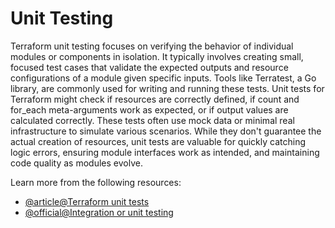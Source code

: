 # Unit Testing

Terraform unit testing focuses on verifying the behavior of individual modules or components in isolation. It typically involves creating small, focused test cases that validate the expected outputs and resource configurations of a module given specific inputs. Tools like Terratest, a Go library, are commonly used for writing and running these tests. Unit tests for Terraform might check if resources are correctly defined, if count and for_each meta-arguments work as expected, or if output values are calculated correctly. These tests often use mock data or minimal real infrastructure to simulate various scenarios. While they don't guarantee the actual creation of resources, unit tests are valuable for quickly catching logic errors, ensuring module interfaces work as intended, and maintaining code quality as modules evolve.

Learn more from the following resources:

- [@article@Terraform unit tests](https://www.hashicorp.com/blog/testing-hashicorp-terraform#unit-tests)
- [@official@Integration or unit testing](https://developer.hashicorp.com/terraform/language/tests#integration-or-unit-testing)